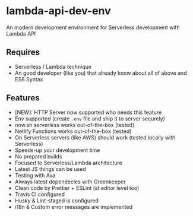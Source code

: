 # lambda-api-dev-env

An modern development environment for Serverless development with Lambda API

## Requires

- Serverless / Lambda technique
- An good developer (like you) that already know about all of above and ES6 Syntax

## Features

- [NEW]: HTTP Server now supported who needs this feature
- Env supported (create `.env` file and ship it to server securely)
- now.sh serverless works out-of-the-box (tested)
- Netlify Functions works out-of-the-box (tested)
- On Serverless servers (like AWS) should work (tested locally with Serverless)
- Speeds-up your development time
- No prepared builds
- Focused to Serverless/Lambda architecture
- Latest JS things can be used
- Testing with Ava
- Always latest dependecies with Greenkeeper
- Clean code by Prettier + ESLint (at editor level too)
- Travis CI configured
- Husky & Lint-staged is configured
- i18n & Custom error messages are implemented
